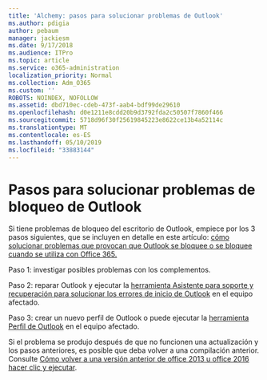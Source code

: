 ```yaml
---
title: 'Alchemy: pasos para solucionar problemas de Outlook'
ms.author: pdigia
author: pebaum
manager: jackiesm
ms.date: 9/17/2018
ms.audience: ITPro
ms.topic: article
ms.service: o365-administration
localization_priority: Normal
ms.collection: Adm_O365
ms.custom: ''
ROBOTS: NOINDEX, NOFOLLOW
ms.assetid: dbd710ec-cdeb-473f-aab4-bdf99de29610
ms.openlocfilehash: d0e1211e8cdd20b9d3792fda2c50507f7860f466
ms.sourcegitcommit: 5718d96f30f25619845223e8622ce13b4a52114c
ms.translationtype: MT
ms.contentlocale: es-ES
ms.lasthandoff: 05/10/2019
ms.locfileid: "33883144"
---
```

# <a name="outlook-crash-troubleshooting-steps"></a>Pasos para solucionar problemas de bloqueo de Outlook

Si tiene problemas de bloqueo del escritorio de Outlook, empiece por los 3 pasos siguientes, que se incluyen en detalle en este artículo: [cómo solucionar problemas que provocan que Outlook se bloquee o se bloquee cuando se utiliza con Office 365.](https://support.microsoft.com/help/2413813/how-to-troubleshoot-issues-that-cause-outlook-to-crash-or-hang-when-us)
  
Paso 1: investigar posibles problemas con los complementos.
  
Paso 2: reparar Outlook y ejecutar la [herramienta Asistente para soporte y recuperación para solucionar los errores de inicio de Outlook](https://aka.ms/SaRA-OutlookWontStart) en el equipo afectado. 
  
Paso 3: crear un nuevo perfil de Outlook o puede ejecutar la [herramienta Perfil de Outlook](https://aka.ms/SaRA-OutlookSetupProfile) en el equipo afectado. 
  
Si el problema se produjo después de que no funcionen una actualización y los pasos anteriores, es posible que deba volver a una compilación anterior. Consulte [Cómo volver a una versión anterior de office 2013 u office 2016 hacer clic y ejecutar](https://support.microsoft.com/help/2770432).
  

